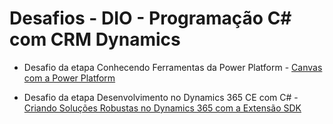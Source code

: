 # Desafios - DIO - Programação C# com CRM Dynamics

- Desafio da etapa Conhecendo Ferramentas da Power Platform - [Canvas com a Power Platform](https://github.com/EyzRyder/Desafio-Dio-Programa--o-Csharp-com-CRM-Dynamics/tree/main/Canvas-com-a-Power-Platform/)

- Desafio da etapa Desenvolvimento no Dynamics 365 CE com C# - [Criando Soluções Robustas no Dynamics 365 com a Extensão SDK](https://github.com/EyzRyder/Desafio-Dio-Programa--o-Csharp-com-CRM-Dynamics/tree/main/Soluções-Robustas%20no-Dynamics-365-com-a-Extensão-SDK)
